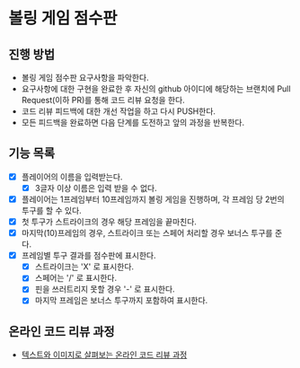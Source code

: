 # 볼링 게임 점수판

## 진행 방법

* 볼링 게임 점수판 요구사항을 파악한다.
* 요구사항에 대한 구현을 완료한 후 자신의 github 아이디에 해당하는 브랜치에 Pull Request(이하 PR)를 통해 코드 리뷰 요청을 한다.
* 코드 리뷰 피드백에 대한 개선 작업을 하고 다시 PUSH한다.
* 모든 피드백을 완료하면 다음 단계를 도전하고 앞의 과정을 반복한다.

## 기능 목록

- [x] 플레이어의 이름을 입력받는다.
    - [x] 3글자 이상 이름은 입력 받을 수 없다.
- [x] 플레이어는 1프레임부터 10프레임까지 볼링 게임을 진행하며, 각 프레임 당 2번의 투구를 할 수 있다.
- [x] 첫 투구가 스트라이크의 경우 해당 프레임을 끝마친다.
- [x] 마지막(10)프레임의 경우, 스트라이크 또는 스페어 처리할 경우 보너스 투구를 준다.
- [x] 프레임별 투구 결과를 점수판에 표시한다.
    - [x] 스트라이크는 'X' 로 표시한다.
    - [x] 스페어는 '/' 로 표시한다.
    - [x] 핀을 쓰러트리지 못할 경우 '-' 로 표시한다.
    - [x] 마지막 프레임은 보너스 투구까지 포함하여 표시한다.

## 온라인 코드 리뷰 과정

* [텍스트와 이미지로 살펴보는 온라인 코드 리뷰 과정](https://github.com/next-step/nextstep-docs/tree/master/codereview)
